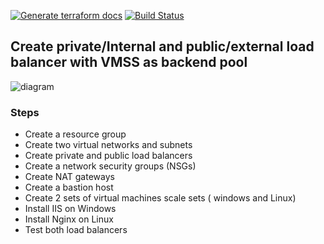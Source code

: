 [![Generate terraform docs](https://github.com/mosowaz/AZURE-Terraform-projects/actions/workflows/project-4-tf-docs.yml/badge.svg?branch=main)](https://github.com/mosowaz/AZURE-Terraform-projects/actions/workflows/project-4-tf-docs.yml) [![Build Status](https://dev.azure.com/MosesOwaseye/Load%20Balancers/_apis/build/status%2FDeploy%20Resources?branchName=main)](https://dev.azure.com/MosesOwaseye/Load%20Balancers/_build/latest?definitionId=28&branchName=main)

## Create private/Internal and public/external load balancer with VMSS as backend pool

![diagram](https://learn.microsoft.com/en-us/azure/load-balancer/media/quickstart-load-balancer-standard-public-portal/public-load-balancer-resources.png#lightbox)

### Steps
- Create a resource group
- Create two virtual networks and subnets
- Create private and public load balancers
- Create a network security groups (NSGs)
- Create NAT gateways
- Create a bastion host
- Create 2 sets of virtual machines scale sets ( windows and Linux)
- Install IIS on Windows
- Install Nginx on Linux
- Test both load balancers